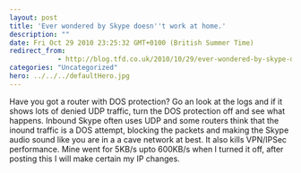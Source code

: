 ```yaml
---
layout: post
title: 'Ever wondered by Skype doesn''t work at home.'
description: ""
date: Fri Oct 29 2010 23:25:32 GMT+0100 (British Summer Time)
redirect_from: 
            - http://blog.tfd.co.uk/2010/10/29/ever-wondered-by-skype-doesnt-work-at-home/
categories: "Uncategorized"
hero: ../../../defaultHero.jpg
---
```

Have you got a router with DOS protection? Go an look at the logs and if it shows lots of denied UDP traffic, turn the DOS protection off and see what happens. Inbound Skype often uses UDP and some routers think that the inound traffic is a DOS attempt, blocking the packets and making the Skype audio sound like you are in a a cave network at best. It also kills VPN/IPSec performance. Mine went for 5KB/s upto 600KB/s when I turned it off, after posting this I will make certain my IP changes.
